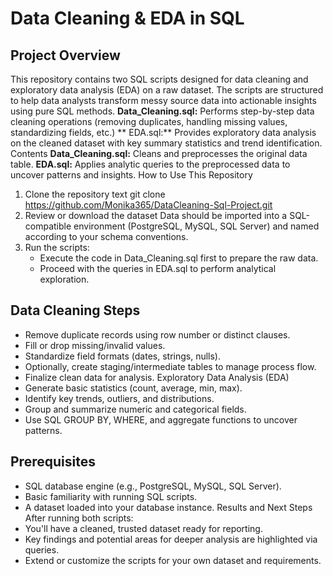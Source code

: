 # Data Cleaning & EDA in SQL
## Project Overview
This repository contains two SQL scripts designed for data cleaning and exploratory data analysis (EDA) on a raw dataset. The scripts are structured to help data analysts transform messy source data into actionable insights using pure SQL methods.
**Data_Cleaning.sql:** Performs step-by-step data cleaning operations (removing duplicates, handling missing values, standardizing fields, etc.)
** EDA.sql:** Provides exploratory data analysis on the cleaned dataset with key summary statistics and trend identification.
Contents
 **Data_Cleaning.sql:** Cleans and preprocesses the original data table.
 **EDA.sql:** Applies analytic queries to the preprocessed data to uncover patterns and insights.
How to Use This Repository
1. Clone the repository text git clone https://github.com/Monika365/DataCleaning-Sql-Project.git
2. Review or download the dataset Data should be imported into a SQL-compatible environment (PostgreSQL, MySQL, SQL Server) and named according to your schema conventions. 
3. Run the scripts:
    * Execute the code in Data_Cleaning.sql first to prepare the raw data.
    * Proceed with the queries in EDA.sql to perform analytical exploration.

## Data Cleaning Steps
* Remove duplicate records using row number or distinct clauses.
* Fill or drop missing/invalid values.
* Standardize field formats (dates, strings, nulls).
* Optionally, create staging/intermediate tables to manage process flow.
* Finalize clean data for analysis.
Exploratory Data Analysis (EDA)
* Generate basic statistics (count, average, min, max).
* Identify key trends, outliers, and distributions.
* Group and summarize numeric and categorical fields.
* Use SQL GROUP BY, WHERE, and aggregate functions to uncover patterns.
## Prerequisites
* SQL database engine (e.g., PostgreSQL, MySQL, SQL Server).
* Basic familiarity with running SQL scripts.
* A dataset loaded into your database instance.
Results and Next Steps
After running both scripts:
* You'll have a cleaned, trusted dataset ready for reporting.
* Key findings and potential areas for deeper analysis are highlighted via queries.
* Extend or customize the scripts for your own dataset and requirements.

